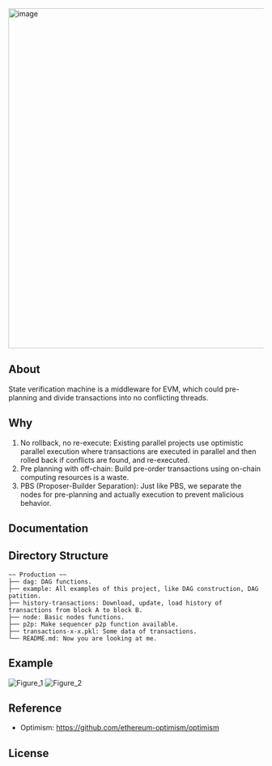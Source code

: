 <img width="671" alt="image" src="https://user-images.githubusercontent.com/120435282/207215816-7a295046-689a-464d-9e0c-06d38cd0ddf9.png">

## About
State verification machine is a middleware for EVM, which could pre-planning and divide transactions into no conflicting threads.

## Why
1. No rollback, no re-execute: Existing parallel projects use optimistic parallel execution where transactions are executed in parallel and then rolled back if conflicts are found, and re-executed.
2. Pre planning with off-chain: Build pre-order transactions using on-chain computing resources is a waste.
3. PBS (Proposer-Builder Separation): Just like PBS, we separate the nodes for pre-planning and actually execution to prevent malicious behavior.

## Documentation

## Directory Structure
```
~~ Production ~~
├── dag: DAG functions.
├── example: All examples of this project, like DAG construction, DAG patition.
├── history-transactions: Download, update, load history of transactions from block A to block B.
├── node: Basic nodes functions.
├── p2p: Make sequencer p2p function available.
├── transactions-x-x.pkl: Some data of transactions.
└── README.md: Now you are looking at me.
```

## Example
![Figure_1](https://user-images.githubusercontent.com/120435282/207559258-09c9d07e-d68a-49fb-b3d8-579beecf209f.png)
![Figure_2](https://user-images.githubusercontent.com/120435282/207560699-d06ff8df-d704-48da-8fae-9c905d248f60.png)

## Reference
- Optimism: https://github.com/ethereum-optimism/optimism

## License
